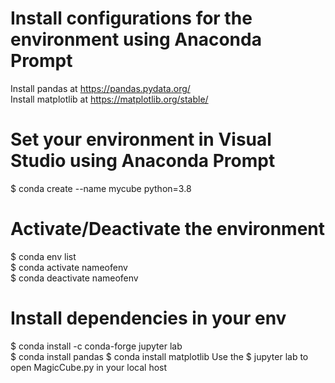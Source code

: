 # Install configurations for the environment using Anaconda Prompt
Install pandas at https://pandas.pydata.org/ <br>
Install matplotlib at https://matplotlib.org/stable/ <br>

# Set your environment in Visual Studio using Anaconda Prompt
$ conda create --name mycube python=3.8 <br>

# Activate/Deactivate the environment 
 $ conda env list <br>
 $ conda activate nameofenv <br>
 $ conda deactivate nameofenv <br>

# Install dependencies in your env
$ conda install -c conda-forge jupyter lab <br>
$ conda install pandas
$ conda install matplotlib
Use the $ jupyter lab to open MagicCube.py in your local host <br>


